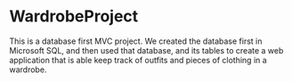 # WardrobeProject

This is a database first MVC project. We created the database first in Microsoft SQL, and then used that database, and its tables to create
a web application that is able keep track of outfits and pieces of clothing in a wardrobe.
